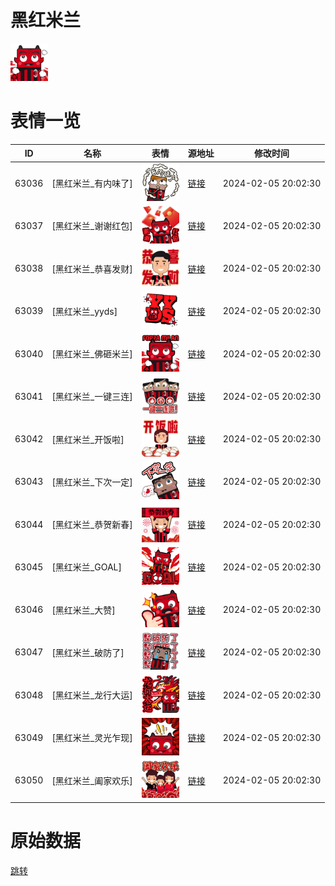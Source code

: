 # 黑红米兰

<img src="./cover.png" height="60" alt="cover" />

# 表情一览

|ID|名称|表情|源地址|修改时间|
|----|----|----|----|----|
|63036|[黑红米兰_有内味了]|<img src="./pic/063036_%5B黑红米兰_有内味了%5D.png" height="60" alt="有内味了"/>|[链接](https://i0.hdslb.com/bfs/garb/efd3f7a6e693c55448714b2fbfbfe5a05fc98ea6.png)|2024-02-05 20:02:30|
|63037|[黑红米兰_谢谢红包]|<img src="./pic/063037_%5B黑红米兰_谢谢红包%5D.png" height="60" alt="谢谢红包"/>|[链接](https://i0.hdslb.com/bfs/garb/48f269fbadf931aed7b650f5b5f20af15d5a0f1c.png)|2024-02-05 20:02:30|
|63038|[黑红米兰_恭喜发财]|<img src="./pic/063038_%5B黑红米兰_恭喜发财%5D.png" height="60" alt="恭喜发财"/>|[链接](https://i0.hdslb.com/bfs/garb/08ceb233713e3bbf0ebdc0556c89982f7360c88b.png)|2024-02-05 20:02:30|
|63039|[黑红米兰_yyds]|<img src="./pic/063039_%5B黑红米兰_yyds%5D.png" height="60" alt="yyds"/>|[链接](https://i0.hdslb.com/bfs/garb/d573b4935ba12dde092cf1240b5789e96df508ce.png)|2024-02-05 20:02:30|
|63040|[黑红米兰_佛砸米兰]|<img src="./pic/063040_%5B黑红米兰_佛砸米兰%5D.png" height="60" alt="佛砸米兰"/>|[链接](https://i0.hdslb.com/bfs/garb/c14756084c72bde0793e23986c523a35273f564d.png)|2024-02-05 20:02:30|
|63041|[黑红米兰_一键三连]|<img src="./pic/063041_%5B黑红米兰_一键三连%5D.png" height="60" alt="一键三连"/>|[链接](https://i0.hdslb.com/bfs/garb/6ca8ebca08c077dc5bc7a709b9482d6dd45abc4d.png)|2024-02-05 20:02:30|
|63042|[黑红米兰_开饭啦]|<img src="./pic/063042_%5B黑红米兰_开饭啦%5D.png" height="60" alt="开饭啦"/>|[链接](https://i0.hdslb.com/bfs/garb/959c3f89c9a22301684803b311a0bc678cdaef87.png)|2024-02-05 20:02:30|
|63043|[黑红米兰_下次一定]|<img src="./pic/063043_%5B黑红米兰_下次一定%5D.png" height="60" alt="下次一定"/>|[链接](https://i0.hdslb.com/bfs/garb/5eafe0e7e30ee82c48e4b2a596e076ba0e0ad79e.png)|2024-02-05 20:02:30|
|63044|[黑红米兰_恭贺新春]|<img src="./pic/063044_%5B黑红米兰_恭贺新春%5D.png" height="60" alt="恭贺新春"/>|[链接](https://i0.hdslb.com/bfs/garb/79bd72916cceb407675d37dd1625a89a6e00a724.png)|2024-02-05 20:02:30|
|63045|[黑红米兰_GOAL]|<img src="./pic/063045_%5B黑红米兰_GOAL%5D.png" height="60" alt="GOAL"/>|[链接](https://i0.hdslb.com/bfs/garb/f22f4bfcfcf29c5b54b68d5e62e251b5cc232bde.png)|2024-02-05 20:02:30|
|63046|[黑红米兰_大赞]|<img src="./pic/063046_%5B黑红米兰_大赞%5D.png" height="60" alt="大赞"/>|[链接](https://i0.hdslb.com/bfs/garb/f805a50646405b7b991a0b6c5cd7518c2a4191dd.png)|2024-02-05 20:02:30|
|63047|[黑红米兰_破防了]|<img src="./pic/063047_%5B黑红米兰_破防了%5D.png" height="60" alt="破防了"/>|[链接](https://i0.hdslb.com/bfs/garb/10228f45b69cce05f244b15b7cf534b44ed8add5.png)|2024-02-05 20:02:30|
|63048|[黑红米兰_龙行大运]|<img src="./pic/063048_%5B黑红米兰_龙行大运%5D.png" height="60" alt="龙行大运"/>|[链接](https://i0.hdslb.com/bfs/garb/f99e4525c364ee91e80780407f7a20221972b253.png)|2024-02-05 20:02:30|
|63049|[黑红米兰_灵光乍现]|<img src="./pic/063049_%5B黑红米兰_灵光乍现%5D.png" height="60" alt="灵光乍现"/>|[链接](https://i0.hdslb.com/bfs/garb/c177fe803a941431a00ed6a9eb0ff9726489e6d4.png)|2024-02-05 20:02:30|
|63050|[黑红米兰_阖家欢乐]|<img src="./pic/063050_%5B黑红米兰_阖家欢乐%5D.png" height="60" alt="阖家欢乐"/>|[链接](https://i0.hdslb.com/bfs/garb/01f212eccdfb7498ab64c0a28618dc05f63585e0.png)|2024-02-05 20:02:30|

# 原始数据

[跳转](./raw.json)


